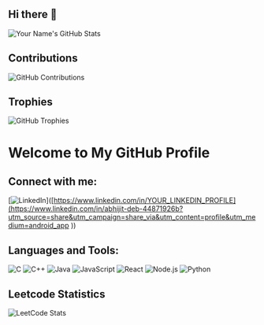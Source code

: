 ## Hi there 👋

<!--
**abhijtdeb/abhijtdeb** is a ✨ _special_ ✨ repository because its `README.md` (this file) appears on your GitHub profile.

Here are some ideas to get you started:

- 🔭 I’m currently working on ...
- 🌱 I’m currently learning ...
- 👯 I’m looking to collaborate on ...
- 🤔 I’m looking for help with ...
- 💬 Ask me about ...
- 📫 How to reach me: ...
- 😄 Pronouns: ...
- ⚡ Fun fact: ...
-->
![Your Name's GitHub Stats](https://github-readme-stats.vercel.app/api?username=abhijtdeb&show_icons=true&theme=radical)

## Contributions

![GitHub Contributions](https://github-readme-streak-stats.herokuapp.com/?user=abhijtdeb&theme=radical)

## Trophies

![GitHub Trophies](https://github-profile-trophy.vercel.app/?username=abhijtdeb&theme=radical)

# Welcome to My GitHub Profile

## Connect with me:

[![LinkedIn](https://img.shields.io/badge/LinkedIn-blue?style=for-the-badge&logo=linkedin)]([https://www.linkedin.com/in/YOUR_LINKEDIN_PROFILE](https://www.linkedin.com/in/abhijit-deb-44871926b?utm_source=share&utm_campaign=share_via&utm_content=profile&utm_medium=android_app ))
## Languages and Tools:

![C](https://img.shields.io/badge/-C-000?style=flat&logo=c)
![C++](https://img.shields.io/badge/-C++-00599C?style=flat&logo=c%2B%2B)
![Java](https://img.shields.io/badge/-Java-007396?style=flat&logo=java)
![JavaScript](https://img.shields.io/badge/-JavaScript-F7DF1E?style=flat&logo=javascript)
![React](https://img.shields.io/badge/-React-61DAFB?style=flat&logo=react)
![Node.js](https://img.shields.io/badge/-Node.js-339933?style=flat&logo=node.js)
![Python](https://img.shields.io/badge/-Python-3776AB?style=flat&logo=python)

## Leetcode Statistics

![LeetCode Stats](https://leetcard.jacoblin.cool/Abhijit_Deb?theme=dark&font=Baloo%20Bhai%202&ext=contest)
